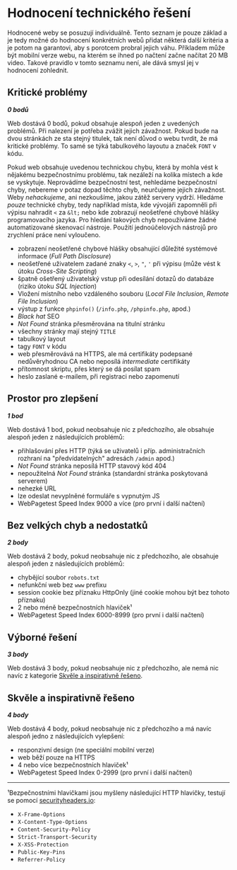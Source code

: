 Hodnocení technického řešení
============================

Hodnocené weby se posuzují individuálně. Tento seznam je pouze základ a je tedy možné do hodnocení konkrétních webů přidat některá další kritéria a je potom na garantovi, aby s porotcem probral jejich váhu. Příkladem může být mobilní verze webu, na kterém se ihned po načtení začne načítat 20 MB video. Takové pravidlo v tomto seznamu není, ale dává smysl jej v hodnocení zohlednit.

Kritické problémy
-----------------
***0 bodů***

Web dostává 0 bodů, pokud obsahuje alespoň jeden z uvedených problémů. Při nalezení je potřeba zvážit jejich závažnost. Pokud bude na dvou stránkách ze sta stejný titulek, tak není důvod o webu tvrdit, že má kritické problémy. To samé se týká tabulkového layoutu a značek `FONT` v kódu.

Pokud web obsahuje uvedenou technickou chybu, která by mohla vést k nějakému bezpečnostnímu problému, tak nezáleží na kolika místech a kde se vyskytuje. Neprovádíme bezpečnostní test, nehledáme bezpečnostní chyby, nebereme v potaz dopad těchto chyb, neurčujeme jejich závažnost. Weby *nehackujeme*, ani nezkoušíme, jakou zátěž servery vydrží. Hledáme *pouze* technické chyby, tedy například místa, kde vývojáři zapomněli při výpisu nahradit `<` za `&lt;` nebo kde zobrazují neošetřené chybové hlášky programovacího jazyka. Pro hledání takových chyb nepoužíváme žádné automatizované skenovací nástroje. Použití jednoúčelových nástrojů pro zrychlení práce není vyloučeno.

- zobrazení neošetřené chybové hlášky obsahující důležité systémové informace (*Full Path Disclosure*)
- neošetřené uživatelem zadané znaky `<`, `>`, `"`, `'` při výpisu (může vést k útoku *Cross-Site Scripting*)
- špatně ošetřený uživatelský vstup při odesílání dotazů do databáze (riziko útoku *SQL Injection*)
- Vložení místního nebo vzdáleného souboru (*Local File Inclusion*, *Remote File Inclusion*)
- výstup z funkce `phpinfo()` (`/info.php`, `/phpinfo.php`, apod.)
- *Black hat* SEO
- *Not Found* stránka přesměrována na titulní stránku
- všechny stránky mají stejný `TITLE`
- tabulkový layout
- tagy `FONT` v kódu
- web přesměrovává na HTTPS, ale má certifikáty podepsané nedůvěryhodnou CA nebo neposílá *intermediate* certifikáty
- přítomnost skriptu, přes který se dá posílat spam
- heslo zaslané e-mailem, při registraci nebo zapomenutí

Prostor pro zlepšení
--------------------
***1 bod***

Web dostává 1 bod, pokud neobsahuje nic z předchozího, ale obsahuje alespoň jeden z následujících problémů:

- přihlašování přes HTTP (týká se uživatelů i příp. administračních rozhraní na "předvídatelných" adresách `/admin` apod.)
- *Not Found* stránka neposílá HTTP stavový kód 404
- nepoužitelná *Not Found* stránka (standardní stránka poskytovaná serverem)
- nehezké URL
- lze odeslat nevyplněné formuláře s vypnutým JS
- WebPagetest Speed Index 9000 a více (pro první i další načtení)

Bez velkých chyb a nedostatků
-----------------------------
***2 body***

Web dostává 2 body, pokud neobsahuje nic z předchozího, ale obsahuje alespoň jeden z následujících problémů:

- chybějící soubor `robots.txt`
- nefunkční web bez `www` prefixu
- session cookie bez příznaku HttpOnly (jiné cookie mohou být bez tohoto příznaku)
- 2 nebo méně bezpečnostních hlaviček¹
- WebPagetest Speed Index 6000-8999 (pro první i další načtení)

Výborné řešení
--------------
***3 body***

Web dostává 3 body, pokud neobsahuje nic z předchozího, ale nemá nic navíc z kategorie [Skvěle a inspirativně řešeno](#skvěle-a-inspirativně-řešeno).

Skvěle a inspirativně řešeno
----------------------------
***4 body***

Web dostává 4 body, pokud neobsahuje nic z předchozího a má navíc alespoň jedno z následujících vylepšení:

- responzivní design (ne speciální mobilní verze)
- web běží pouze na HTTPS
- 4 nebo více bezpečnostních hlaviček¹
- WebPagetest Speed Index 0-2999 (pro první i další načtení)

-----
¹Bezpečnostními hlavičkami jsou myšleny následující HTTP hlavičky, testují se pomocí [securityheaders.io](https://securityheaders.io):
- `X-Frame-Options`
- `X-Content-Type-Options`
- `Content-Security-Policy`
- `Strict-Transport-Security`
- `X-XSS-Protection`
- `Public-Key-Pins`
- `Referrer-Policy`
